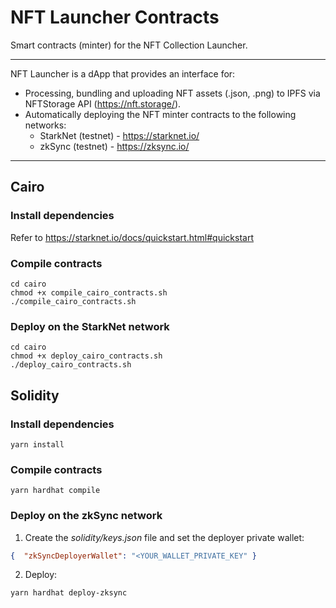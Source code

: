 # NFT Launcher Contracts
Smart contracts (minter) for the NFT Collection Launcher.

---

NFT Launcher is a dApp that provides an interface for:

- Processing, bundling and uploading NFT assets (.json, .png) to IPFS via NFTStorage API (https://nft.storage/).
- Automatically deploying the NFT minter contracts to the following networks:
  - StarkNet (testnet) - https://starknet.io/
  - zkSync (testnet) -  https://zksync.io/

---

## Cairo

### Install dependencies

Refer to https://starknet.io/docs/quickstart.html#quickstart

### Compile contracts


```shell
cd cairo
chmod +x compile_cairo_contracts.sh
./compile_cairo_contracts.sh
```

### Deploy on the StarkNet network

```shell
cd cairo
chmod +x deploy_cairo_contracts.sh
./deploy_cairo_contracts.sh
```

## Solidity

### Install dependencies

```shell
yarn install
```

### Compile contracts

```shell
yarn hardhat compile
```

### Deploy on the zkSync network

1. Create the *solidity/keys.json* file and set the deployer private wallet:
```json
{  "zkSyncDeployerWallet": "<YOUR_WALLET_PRIVATE_KEY" }
```

2. Deploy:
```shell
yarn hardhat deploy-zksync
```
